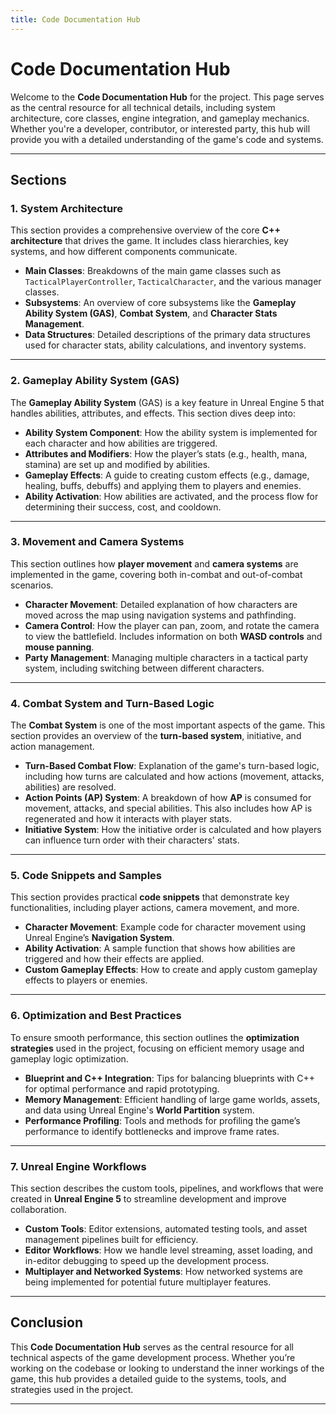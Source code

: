 ```yaml
---
title: Code Documentation Hub
---
```

# Code Documentation Hub

Welcome to the **Code Documentation Hub** for the project. This page serves as the central resource for all technical details, including system architecture, core classes, engine integration, and gameplay mechanics. Whether you're a developer, contributor, or interested party, this hub will provide you with a detailed understanding of the game's code and systems.

---

## Sections

### 1. System Architecture
This section provides a comprehensive overview of the core **C++ architecture** that drives the game. It includes class hierarchies, key systems, and how different components communicate.

- **Main Classes**: Breakdowns of the main game classes such as `TacticalPlayerController`, `TacticalCharacter`, and the various manager classes.
- **Subsystems**: An overview of core subsystems like the **Gameplay Ability System (GAS)**, **Combat System**, and **Character Stats Management**.
- **Data Structures**: Detailed descriptions of the primary data structures used for character stats, ability calculations, and inventory systems.

---

### 2. Gameplay Ability System (GAS)
The **Gameplay Ability System** (GAS) is a key feature in Unreal Engine 5 that handles abilities, attributes, and effects. This section dives deep into:

- **Ability System Component**: How the ability system is implemented for each character and how abilities are triggered.
- **Attributes and Modifiers**: How the player’s stats (e.g., health, mana, stamina) are set up and modified by abilities.
- **Gameplay Effects**: A guide to creating custom effects (e.g., damage, healing, buffs, debuffs) and applying them to players and enemies.
- **Ability Activation**: How abilities are activated, and the process flow for determining their success, cost, and cooldown.

---

### 3. Movement and Camera Systems
This section outlines how **player movement** and **camera systems** are implemented in the game, covering both in-combat and out-of-combat scenarios.

- **Character Movement**: Detailed explanation of how characters are moved across the map using navigation systems and pathfinding.
- **Camera Control**: How the player can pan, zoom, and rotate the camera to view the battlefield. Includes information on both **WASD controls** and **mouse panning**.
- **Party Management**: Managing multiple characters in a tactical party system, including switching between different characters.

---

### 4. Combat System and Turn-Based Logic
The **Combat System** is one of the most important aspects of the game. This section provides an overview of the **turn-based system**, initiative, and action management.

- **Turn-Based Combat Flow**: Explanation of the game's turn-based logic, including how turns are calculated and how actions (movement, attacks, abilities) are resolved.
- **Action Points (AP) System**: A breakdown of how **AP** is consumed for movement, attacks, and special abilities. This also includes how AP is regenerated and how it interacts with player stats.
- **Initiative System**: How the initiative order is calculated and how players can influence turn order with their characters' stats.

---

### 5. Code Snippets and Samples
This section provides practical **code snippets** that demonstrate key functionalities, including player actions, camera movement, and more.

- **Character Movement**: Example code for character movement using Unreal Engine’s **Navigation System**.
- **Ability Activation**: A sample function that shows how abilities are triggered and how their effects are applied.
- **Custom Gameplay Effects**: How to create and apply custom gameplay effects to players or enemies.

---

### 6. Optimization and Best Practices
To ensure smooth performance, this section outlines the **optimization strategies** used in the project, focusing on efficient memory usage and gameplay logic optimization.

- **Blueprint and C++ Integration**: Tips for balancing blueprints with C++ for optimal performance and rapid prototyping.
- **Memory Management**: Efficient handling of large game worlds, assets, and data using Unreal Engine's **World Partition** system.
- **Performance Profiling**: Tools and methods for profiling the game’s performance to identify bottlenecks and improve frame rates.

---

### 7. Unreal Engine Workflows
This section describes the custom tools, pipelines, and workflows that were created in **Unreal Engine 5** to streamline development and improve collaboration.

- **Custom Tools**: Editor extensions, automated testing tools, and asset management pipelines built for efficiency.
- **Editor Workflows**: How we handle level streaming, asset loading, and in-editor debugging to speed up the development process.
- **Multiplayer and Networked Systems**: How networked systems are being implemented for potential future multiplayer features.

---

## Conclusion
This **Code Documentation Hub** serves as the central resource for all technical aspects of the game development process. Whether you’re working on the codebase or looking to understand the inner workings of the game, this hub provides a detailed guide to the systems, tools, and strategies used in the project.

---


